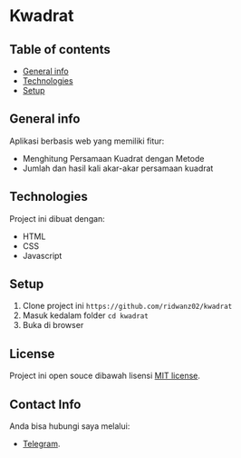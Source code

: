 # Kwadrat

## Table of contents
* [General info](#general-info)
* [Technologies](#technologies)
* [Setup](#setup)

## General info
Aplikasi berbasis web yang memiliki fitur:
* Menghitung Persamaan Kuadrat dengan Metode
* Jumlah dan hasil kali akar-akar persamaan kuadrat
	
## Technologies
Project ini dibuat dengan:
* HTML
* CSS
* Javascript
	
## Setup

1. Clone project ini `https://github.com/ridwanz02/kwadrat`
2. Masuk kedalam folder `cd kwadrat`
3. Buka di browser

## License

Project ini open souce dibawah lisensi [MIT license](https://opensource.org/licenses/MIT).

## Contact Info

Anda bisa hubungi saya melalui:
- [Telegram](https://t.me/ridwanz02).
